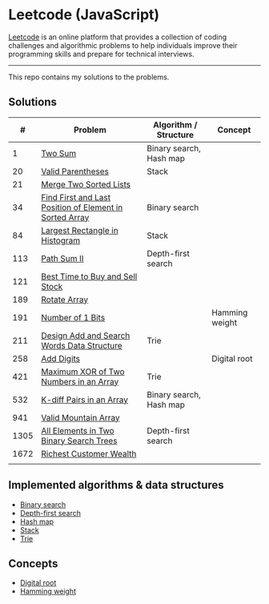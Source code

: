 # Leetcode (JavaScript)

[Leetcode](https://leetcode.com/) is an online platform that provides a collection of coding challenges and algorithmic problems to help individuals improve their programming skills and prepare for technical interviews.

---

This repo contains my solutions to the problems.

## Solutions

| #    | Problem                                                                          | Algorithm / Structure        | Concept             |
|------|----------------------------------------------------------------------------------|------------------------------|---------------------|
| 1    | [Two Sum](problems/1/)                                                           | Binary search, Hash map      |                     |
| 20   | [Valid Parentheses](problems/20/)                                                | Stack                        |                     |
| 21   | [Merge Two Sorted Lists](problems/21/)                                           |                              |                     |
| 34   | [Find First and Last Position of Element in Sorted Array](problems/34)           | Binary search                |                     |
| 84   | [Largest Rectangle in Histogram](problems/84/)                                   | Stack                        |                     |
| 113  | [Path Sum II](problems/113/)                                                     | Depth-first search           |                     |
| 121  | [Best Time to Buy and Sell Stock](problems/121/)                                 |                              |                     |
| 189  | [Rotate Array](problems/189/)                                                    |                              |                     |
| 191  | [Number of 1 Bits](problems/191/)                                                |                              | Hamming weight      |
| 211  | [Design Add and Search Words Data Structure](problems/211/)                      | Trie                         |                     |
| 258  | [Add Digits](problems/258/)                                                      |                              | Digital root        |
| 421  | [Maximum XOR of Two Numbers in an Array](problems/421/)                          | Trie                         |                     |
| 532  | [K-diff Pairs in an Array](problems/532/)                                        | Binary search, Hash map      |                     |
| 941  | [Valid Mountain Array](problems/941/)                                            |                              |                     |
| 1305 | [All Elements in Two Binary Search Trees](problems/1305/)                        | Depth-first search           |                     |
| 1672 | [Richest Customer Wealth](problems/1672/)                                        |                              |                     |
|      |                                                                                  |                              |                     |

## Implemented algorithms & data structures

* [Binary search](https://en.wikipedia.org/wiki/Binary_search_algorithm)
* [Depth-first search](https://en.wikipedia.org/wiki/Depth-first_search)
* [Hash map](https://en.wikipedia.org/wiki/Hash_table)
* [Stack](https://en.wikipedia.org/wiki/Stack_(abstract_data_type))
* [Trie](https://en.wikipedia.org/wiki/Trie)

## Concepts

* [Digital root](https://en.wikipedia.org/wiki/Digital_root)
* [Hamming weight](https://en.wikipedia.org/wiki/Hamming_weight)
